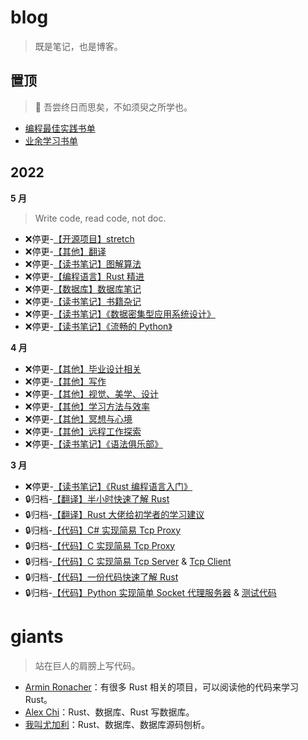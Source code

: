 # blog

> 既是笔记，也是博客。

## 置顶

> :blossom: 吾尝终日而思矣，不如须臾之所学也。
- [编程最佳实践书单](./doc/8.md)
- [业余学习书单](./doc/9.md)


## 2022




**5 月**


> Write code, read code, not doc.
- :x:停更-[【开源项目】stretch](./doc/21.md)
- :x:停更-[【其他】翻译](./doc/20.md)
- :x:停更-[【读书笔记】图解算法](./doc/19.md)
- :x:停更-[【编程语言】Rust 精进](./doc/18.md)
- :x:停更-[【数据库】数据库笔记](./doc/17.md)
- :x:停更-[【读书笔记】书籍杂记](./doc/16.md)
- :x:停更-[【读书笔记】《数据密集型应用系统设计》](./doc/12.md)
- :x:停更-[【读书笔记】《流畅的 Python》](./doc/11.md)

**4 月**

- :x:停更-[【其他】毕业设计相关](./doc/15.md)
- :x:停更-[【其他】写作](./doc/14.md)
- :x:停更-[【其他】视觉、美学、设计](./doc/10.md)
- :x:停更-[【其他】学习方法与效率](./doc/7.md)
- :x:停更-[【其他】冥想与心境](./doc/6.md)
- :x:停更-[【其他】远程工作探索](./doc/5.md)
- :x:停更-[【读书笔记】《语法俱乐部》](./doc/4.md)

**3 月**
- :x:停更-[【读书笔记】《Rust 编程语言入门》](./doc/3.md)
- :lock:归档-[【翻译】半小时快速了解 Rust](./doc/2.md)
- :lock:归档-[【翻译】Rust 大佬给初学者的学习建议](./doc/1.md)
- :lock:归档-[【代码】C# 实现简易 Tcp Proxy](./code/tcp-proxy.cs)
- :lock:归档-[【代码】C 实现简易 Tcp Proxy](./code/tcp-proxy.c)
- :lock:归档-[【代码】C 实现简易 Tcp Server](./code/tcp-server.c) & [Tcp Client](./code/tcp-client.c)
- :lock:归档-[【代码】一份代码快速了解 Rust](https://github.com/asur4s/a-code-to-learn-rust/blob/main/study.rs)
- :lock:归档-[【代码】Python 实现简单 Socket 代理服务器](./code/socket-proxy.py) & [测试代码](./code/socket-client.py)



# giants

> 站在巨人的肩膀上写代码。

- [Armin Ronacher](https://lucumr.pocoo.org/projects/)：有很多 Rust 相关的项目，可以阅读他的代码来学习 Rust。
- [Alex Chi](https://github.com/skyzh)：Rust、数据库、Rust 写数据库。
- [我叫尤加利](https://youjiali1995.github.io/)：Rust、数据库、数据库源码刨析。